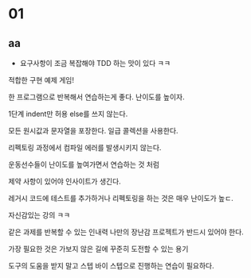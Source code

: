# 01

## aa

- 요구사항이 조금 복잡해야 TDD 하는 맛이 있다 ㅋㅋ

적합한 구현 예제
게임!

한 프로그램으로 반복해서 연습하는게 좋다.
난이도를 높이자.

1단계 indent만 허용
else를 쓰지 않는다.

모든 원시값과 문자열을 포장한다.
일급 콜렉션을 사용한다.

리펙토링 과정에서 컴파일 에러를 발생시키지 않는다.

운동선수들이 난이도를 높여가면서 연습하는 것 처럼

제약 사항이 있어야 인사이트가 생긴다.

레거시 코드에 테스트를 추가하거나 리펙토링을 하는 것은 매우 난이도가 높ㄷ.

자신감있는 강의 ㅋㅋ

같은 과제를 반복할 수 있는 인내력
나만의 장난감 프로젝트가 반드시 있어야 한다.

가장 필요한 것은 가보지 않은 길에 꾸준히 도전할 수 있는 용기

도구의 도움을 받지 말고 스텝 바이 스텝으로 진행하는 연습이 필요하다.
